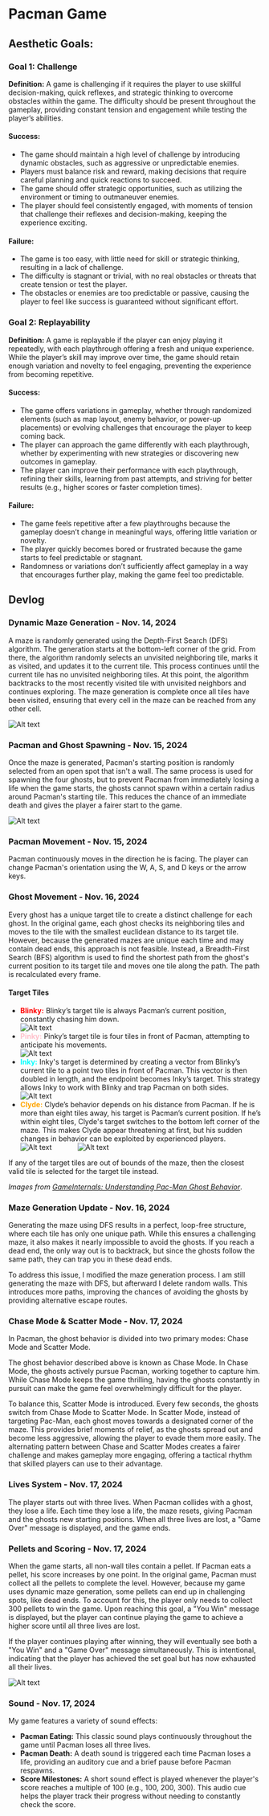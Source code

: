 # Pacman Game

## Aesthetic Goals:
### Goal 1: Challenge

**Definition:** A game is challenging if it requires the player to use skillful decision-making, quick reflexes, and strategic thinking to overcome obstacles within the game. The difficulty should be present throughout the gameplay, providing constant tension and engagement while testing the player’s abilities.

#### Success:
- The game should maintain a high level of challenge by introducing dynamic obstacles, such as aggressive or unpredictable enemies.
- Players must balance risk and reward, making decisions that require careful planning and quick reactions to succeed.
- The game should offer strategic opportunities, such as utilizing the environment or timing to outmaneuver enemies.
- The player should feel consistently engaged, with moments of tension that challenge their reflexes and decision-making, keeping the experience exciting.

#### Failure:
- The game is too easy, with little need for skill or strategic thinking, resulting in a lack of challenge.
- The difficulty is stagnant or trivial, with no real obstacles or threats that create tension or test the player.
- The obstacles or enemies are too predictable or passive, causing the player to feel like success is guaranteed without significant effort.

### Goal 2: Replayability
**Definition:** A game is replayable if the player can enjoy playing it repeatedly, with each playthrough offering a fresh and unique experience. While the player’s skill may improve over time, the game should retain enough variation and novelty to feel engaging, preventing the experience from becoming repetitive.

#### Success:
- The game offers variations in gameplay, whether through randomized elements (such as map layout, enemy behavior, or power-up placements) or evolving challenges that encourage the player to keep coming back.
- The player can approach the game differently with each playthrough, whether by experimenting with new strategies or discovering new outcomes in gameplay.
- The player can improve their performance with each playthrough, refining their skills, learning from past attempts, and striving for better results (e.g., higher scores or faster completion times).

#### Failure:
- The game feels repetitive after a few playthroughs because the gameplay doesn’t change in meaningful ways, offering little variation or novelty.
- The player quickly becomes bored or frustrated because the game starts to feel predictable or stagnant.
- Randomness or variations don’t sufficiently affect gameplay in a way that encourages further play, making the game feel too predictable.

## Devlog

### Dynamic Maze Generation - Nov. 14, 2024
A maze is randomly generated using the Depth-First Search (DFS) algorithm. The generation starts at the bottom-left corner of the grid. From there, the algorithm randomly selects an unvisited neighboring tile, marks it as visited, and updates it to the current tile. This process continues until the current tile has no unvisited neighboring tiles. At this point, the algorithm backtracks to the most recently visited tile with unvisited neighbors and continues exploring. The maze generation is complete once all tiles have been visited, ensuring that every cell in the maze can be reached from any other cell.

![Alt text](https://github.com/DannyVC123/Ex-6-Game/blob/main/Screenshots/maze.png "maze.png")

### Pacman and Ghost Spawning - Nov. 15, 2024
Once the maze is generated, Pacman's starting position is randomly selected from an open spot that isn't a wall. The same process is used for spawning the four ghosts, but to prevent Pacman from immediately losing a life when the game starts, the ghosts cannot spawn within a certain radius around Pacman's starting tile. This reduces the chance of an immediate death and gives the player a fairer start to the game.

![Alt text](https://github.com/DannyVC123/Ex-6-Game/blob/main/Screenshots/spawning.png "spawning.png")

### Pacman Movement - Nov. 15, 2024
Pacman continuously moves in the direction he is facing. The player can change Pacman's orientation using the W, A, S, and D keys or the arrow keys.

### Ghost Movement - Nov. 16, 2024
Every ghost has a unique target tile to create a distinct challenge for each ghost. In the original game, each ghost checks its neighboring tiles and moves to the tile with the smallest euclidean distance to its target tile. However, because the generated mazes are unique each time and may contain dead ends, this approach is not feasible. Instead, a Breadth-First Search (BFS) algorithm is used to find the shortest path from the ghost's current position to its target tile and moves one tile along the path. The path is recalculated every frame.

#### Target Tiles
- <span style="color:red">**Blinky:**</span> Blinky’s target tile is always Pacman’s current position, constantly chasing him down. <br>
![Alt text](https://media.gameinternals.com/pacman-ghosts/blinky-targeting.png "blinky target")
- <span style="color:pink">**Pinky:**</span> Pinky’s target tile is four tiles in front of Pacman, attempting to anticipate his movements. <br>
![Alt text](https://media.gameinternals.com/pacman-ghosts/pinky-targeting.png "pinky target")
- <span style="color:cyan">**Inky:**</span> Inky's target is determined by creating a vector from Blinky’s current tile to a point two tiles in front of Pacman. This vector is then doubled in length, and the endpoint becomes Inky’s target. This strategy allows Inky to work with Blinky and trap Pacman on both sides. <br>
![Alt text](https://media.gameinternals.com/pacman-ghosts/inky-targeting.png "inky target")
- <span style="color:orange">**Clyde:**</span> Clyde’s behavior depends on his distance from Pacman. If he is more than eight tiles away, his target is Pacman’s current position. If he’s within eight tiles, Clyde's target switches to the bottom left corner of the maze. This makes Clyde appear threatening at first, but his sudden changes in behavior can be exploited by experienced players. <br>
![Alt text](https://media.gameinternals.com/pacman-ghosts/clyde-targeting2.png "clyde target 1")
&nbsp;&nbsp;&nbsp;&nbsp;&nbsp;&nbsp;&nbsp;&nbsp;&nbsp;&nbsp;&nbsp;
![Alt text](https://media.gameinternals.com/pacman-ghosts/clyde-targeting.png "clyde target 1")

If any of the target tiles are out of bounds of the maze, then the closest valid tile is selected for the target tile instead.

*Images  from [GameInternals: Understanding Pac-Man Ghost Behavior](https://gameinternals.com/understanding-pac-man-ghost-behavior)*.

### Maze Generation Update - Nov. 16, 2024

Generating the maze using DFS results in a perfect, loop-free structure, where each tile has only one unique path. While this ensures a challenging maze, it also makes it nearly impossible to avoid the ghosts. If you reach a dead end, the only way out is to backtrack, but since the ghosts follow the same path, they can trap you in these dead ends.

To address this issue, I modified the maze generation process. I am still generating the maze with DFS, but afterward I delete random walls. This introduces more paths, improving the chances of avoiding the ghosts by providing alternative escape routes.

### Chase Mode & Scatter Mode - Nov. 17, 2024

In Pacman, the ghost behavior is divided into two primary modes: Chase Mode and Scatter Mode.

The ghost behavior described above is known as Chase Mode. In Chase Mode, the ghosts actively pursue Pacman, working together to capture him. While Chase Mode keeps the game thrilling, having the ghosts constantly in pursuit can make the game feel overwhelmingly difficult for the player.

To balance this, Scatter Mode is introduced. Every few seconds, the ghosts switch from Chase Mode to Scatter Mode. In Scatter Mode, instead of targeting Pac-Man, each ghost moves towards a designated corner of the maze. This provides brief moments of relief, as the ghosts spread out and become less aggressive, allowing the player to evade them more easily. The alternating pattern between Chase and Scatter Modes creates a fairer challenge and makes gameplay more engaging, offering a tactical rhythm that skilled players can use to their advantage.

### Lives System - Nov. 17, 2024

The player starts out with three lives. When Pacman collides with a ghost, they lose a life. Each time they lose a life, the maze resets, giving Pacman and the ghosts new starting positions. When all three lives are lost, a "Game Over" message is displayed, and the game ends.

### Pellets and Scoring - Nov. 17, 2024

When the game starts, all non-wall tiles contain a pellet. If Pacman eats a pellet, his score increases by one point. In the original game, Pacman must collect all the pellets to complete the level. However, because my game uses dynamic maze generation, some pellets can end up in challenging spots, like dead ends. To account for this, the player only needs to collect 300 pellets to win the game. Upon reaching this goal, a "You Win" message is displayed, but the player can continue playing the game to achieve a higher score until all three lives are lost.

If the player continues playing after winning, they will eventually see both a "You Win" and a "Game Over" message simultaneously. This is intentional, indicating that the player has achieved the set goal but has now exhausted all their lives.

![Alt text](https://github.com/DannyVC123/Ex-6-Game/blob/main/Screenshots/pellets.png "spawning.png")

### Sound - Nov. 17, 2024

My game features a variety of sound effects:

- **Pacman Eating:** This classic sound plays continuously throughout the game until Pacman loses all three lives.
- **Pacman Death:** A death sound is triggered each time Pacman loses a life, providing an auditory cue and a brief pause before Pacman respawns.
- **Score Milestones:** A short sound effect is played whenever the player's score reaches a multiple of 100 (e.g., 100, 200, 300). This audio cue helps the player track their progress without needing to constantly check the score.














